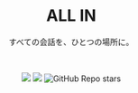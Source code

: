 <div align="center">
  <h1>ALL IN</h1>
  <p>すべての会話を、ひとつの場所に。</p>
</div>

<br />

<p align="center">
  <img src="https://img.shields.io/github/commit-activity/m/team-all-in/all-in" />
  <img src="https://img.shields.io/github/last-commit/team-all-in/all-in" />
  <img alt="GitHub Repo stars" src="https://img.shields.io/github/stars/team-all-in/all-in">
</p>